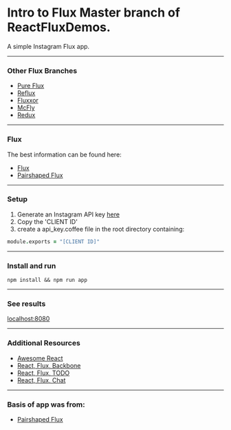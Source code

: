 # Intro to Flux Master branch of ReactFluxDemos.
A simple Instagram Flux app.

---------------------
### Other Flux Branches

- [Pure Flux](https://github.com/whatisinternet/ReactFluxDemos/tree/flux)
- [Reflux](https://github.com/whatisinternet/ReactFluxDemos/tree/reflux)
- [Fluxxor](https://github.com/whatisinternet/ReactFluxDemos/tree/fluxxor)
- [McFly](https://github.com/whatisinternet/ReactFluxDemos/tree/mcfly)
- [Redux](https://github.com/whatisinternet/ReactFluxDemos/tree/redux)

---------------------
### Flux
The best information can be found here:
- [Flux](https://facebook.github.io/flux/index.html)
- [Pairshaped Flux](https://github.com/pairshaped/pairshaped-flux-presentation)

---------------------
### Setup
1. Generate an Instagram API key
   [here](https://instagram.com/developer/clients/manage/)
2. Copy the 'CLIENT ID'
3. create a api_key.coffee file in the root directory containing:
```coffee
module.exports = "[CLIENT ID]"
```

---------------------
### Install and run
    npm install && npm run app

---------------------
### See results
  [localhost:8080](http://localhost:8080)

---------------------
### Additional Resources
- [Awesome React](https://github.com/enaqx/awesome-react#flux-tutorials)
- [React, Flux, Backbone](http://www.toptal.com/front-end/simple-data-flow-in-react-applications-using-flux-and-backbone)
- [React, Flux,  TODO](https://github.com/facebook/flux/tree/master/examples/flux-todomvc)
- [React, Flux,  Chat](https://github.com/facebook/flux/tree/master/examples/flux-chat)

---------------------
### Basis of app was from:
- [Pairshaped Flux](https://github.com/pairshaped/pairshaped-flux-presentation)
